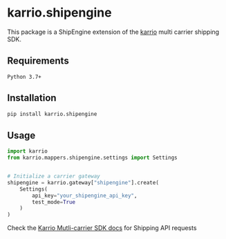 # karrio.shipengine

This package is a ShipEngine extension of the [karrio](https://pypi.org/project/karrio) multi carrier shipping SDK.

## Requirements

`Python 3.7+`

## Installation

```bash
pip install karrio.shipengine
```

## Usage

```python
import karrio
from karrio.mappers.shipengine.settings import Settings


# Initialize a carrier gateway
shipengine = karrio.gateway["shipengine"].create(
    Settings(
        api_key="your_shipengine_api_key",
        test_mode=True
    )
)
```

Check the [Karrio Mutli-carrier SDK docs](https://docs.karrio.io) for Shipping API requests
